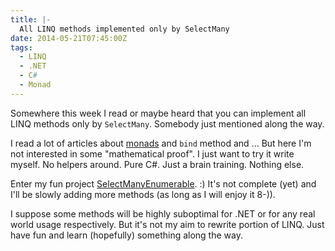 ```yaml
---
title: |-
  All LINQ methods implemented only by SelectMany
date: 2014-05-21T07:45:00Z
tags:
  - LINQ
  - .NET
  - C#
  - Monad
---
```

Somewhere this week I read or maybe heard that you can implement all LINQ methods only by `SelectMany`. Somebody just mentioned along the way.

I read a lot of articles about [monads][1] and `bind` method and ... But here I'm not interested in some "mathematical proof". I just want to try it write myself. No helpers around. Pure C#. Just a brain training. Nothing else.

<!-- excerpt -->

Enter my fun project [SelectManyEnumerable][2]. :) It's not complete (yet) and I'll be slowly adding more methods (as long as I will enjoy it 8-)).

I suppose some methods will be highly suboptimal for .NET or for any real world usage respectively. But it's not my aim to rewrite portion of LINQ. Just have fun and learn (hopefully) something along the way.

[1]: http://en.wikipedia.org/wiki/Monad_(functional_programming)
[2]: https://github.com/cincuranet/SelectManyEnumerable